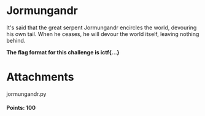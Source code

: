 # Jormungandr

It's said that the great serpent Jormungandr encircles the world, devouring his own tail. When he ceases, he will devour the world itself, leaving nothing behind.

**The flag format for this challenge is ictf{...}**

# Attachments

jormungandr.py

#### Points: 100